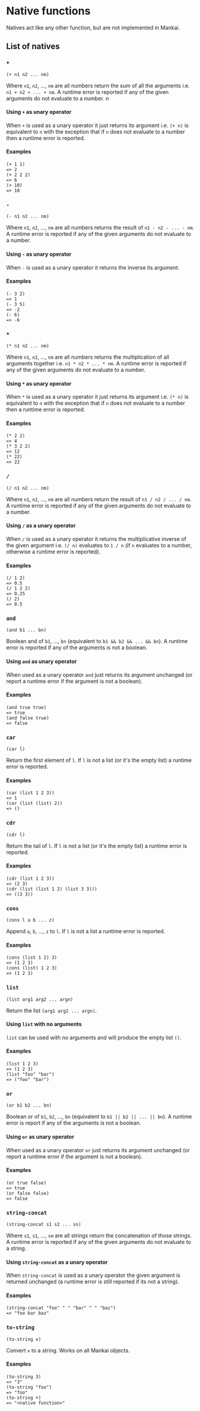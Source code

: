 # Native functions
Natives act like any other function, but are not implemented in Mankai.

## List of natives

### `+`

`(+ n1 n2 ... nm)`

Where `n1`, `n2`, ..., `nm` are all numbers return the sum of all the arguments i.e. `n1 + n2 + ... + nm`. A runtime error is reported if any of the given arguments do not evaluate to a number.
n
#### Using `+` as unary operator
When `+` is used as a unary operator it just returns its argument i.e. `(+ n)` is equivalent to `n` with the exception that if `n` does not evaluate to a number then a runtime error is reported.

#### Examples

```
(+ 1 1)
=> 2
(+ 2 2 2)
=> 6
(+ 10)
=> 10
```

### `-`

`(- n1 n2 ... nm)`

Where `n1`, `n2`, ..., `nm` are all numbers returns the result of `n1 - n2 - ... - nm`. A runtime error is reported if any of the given arguments do not evaluate to a number.

#### Using `-` as unary operator
When `-` is used as a unary operator it returns the inverse its argument.

#### Examples

```
(- 3 2)
=> 1
(- 3 5)
=> -2
(- 6)
=> -6
```

### `*`

`(* n1 n2 ... nm)`

Where `n1`, `n2`, ..., `nm` are all numbers returns the multiplication of all arguments together i.e. `n1 * n2 * ... * nm`. A runtime error is reported if any of the given arguments do not evaluate to a number.

#### Using `*` as unary operator
When `*` is used as a unary operator it just returns its argument i.e. `(* n)` is equivalent to `n` with the exception that if `n` does not evaluate to a number then a runtime error is reported.

#### Examples

```
(* 2 2)
=> 4
(* 3 2 2)
=> 12
(* 22)
=> 22
```

### `/`

`(/ n1 n2 ... nm)`

Where `n1`, `n2`, ..., `nm` are all numbers return the result of `n1 / n2 / ... / nm`. A runtime error is reported if any of the given arguments do not evaluate to a number.

#### Using `/` as a unary operator
When `/` is used as a unary operator it returns the multiplicative inverse of the given argument i.e. `(/ n)` evaluates to `1 / n` (if `n` evaluates to a number, otherwise a runtime error is reported).

#### Examples

```
(/ 1 2)
=> 0.5
(/ 1 2 2)
=> 0.25
(/ 2)
=> 0.5
```

### `and`

`(and b1 ... bn)`

Boolean and of `b1`, ..., `bn` (equivalent to `b1 && b2 && ... && bn`). A runtime error is reported if any of the arguments is not a boolean.

#### Using `and` as unary operator
When used as a unary operator `and` just returns its argument unchanged (or report a runtime error if the argument is not a boolean).

#### Examples

```
(and true true)
=> true
(and false true)
=> false
```

### `car`

`(car l)`

Return the first element of `l`. If `l` is not a list (or it's the empty list) a runtime error is reported.

#### Examples

```
(car (list 1 2 3))
=> 1
(car (list (list) 2))
=> ()
```

### `cdr`

`(cdr l)`

Return the tail of `l`. If `l` is not a list (or it's the empty list) a runtime error is reported.

#### Examples

```
(cdr (list 1 2 3))
=> (2 3)
(cdr (list (list 1 2) (list 3 3)))
=> ((3 3))
```

### `cons`

`(cons l a b ... z)`

Append `a`, `b`, ..., `z` to `l`. If `l` is not a list a runtime error is reported.

#### Examples

```
(cons (list 1 2) 3)
=> (1 2 3)
(cons (list) 1 2 3)
=> (1 2 3)
```

### `list`

`(list arg1 arg2 ... argn)`

Return the list `(arg1 arg2 ... argn)`.

#### Using `list` with no arguments
`list` can be used with no arguments and will produce the empty list `()`.

#### Examples

```
(list 1 2 3)
=> (1 2 3)
(list "foo" "bar")
=> ("foo" "bar")
```

### `or`

`(or b1 b2 ... bn)`

Boolean or of `b1`, `b2`, ..., `bn` (equivalent to `b1 || b2 || ... || bn`). A runtime error is report if any of the arguments is not a boolean.

#### Using `or` as unary operator
When used as a unary operator `or` just returns its argument unchanged (or report a runtime error if the argument is not a boolean).

#### Examples

```
(or true false)
=> true
(or false false)
=> false
```

### `string-concat`

`(string-concat s1 s2 ... sn)`

Where `s1`, `s1`, ..., `sm` are all strings return the concatenation of those strings. A runtime error is reported if any of the given arguments do not evaluate to a string.

#### Using `string-concat` as a unary operator
When `string-concat` is used as a unary operator the given argument is returned unchanged (a runtime error is still reported if its not a string).

#### Examples

```
(string-concat "foo" " " "bar" " " "baz")
=> "foo bar baz"
```

### `to-string`

`(to-string x)`

Convert `x` to a string. Works on all Mankai objects.

#### Examples

```
(to-string 3)
=> "3"
(to-string "foo")
=> "foo"
(to-string +)
=> "<native function>"
```
